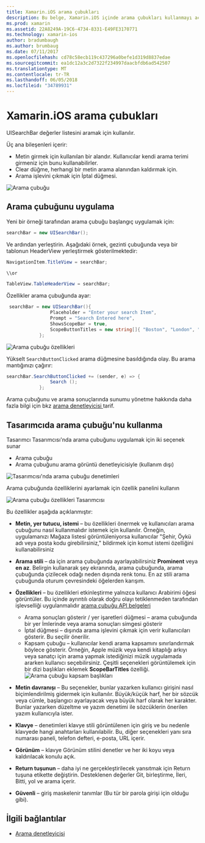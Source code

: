 ```yaml
---
title: Xamarin.iOS arama çubukları
description: Bu belge, Xamarin.iOS içinde arama çubukları kullanmayı açıklar. Arama çubukları programlı ve film şeridi olarak nasıl oluşturulacağını açıklar.
ms.prod: xamarin
ms.assetid: 22A8249A-19C6-4734-8331-E49FE3170771
ms.technology: xamarin-ios
author: bradumbaugh
ms.author: brumbaug
ms.date: 07/11/2017
ms.openlocfilehash: cd78c58ecb119c437296a0befe1d319d8837edae
ms.sourcegitcommit: ea1dc12a3c2d7322f234997daacbfdb6ad542507
ms.translationtype: MT
ms.contentlocale: tr-TR
ms.lasthandoff: 06/05/2018
ms.locfileid: "34789931"
---
```

# <a name="search-bars-in-xamarinios"></a>Xamarin.iOS arama çubukları

UISearchBar değerler listesini aramak için kullanılır. 

Üç ana bileşenleri içerir: 

- Metin girmek için kullanılan bir alandır. Kullanıcılar kendi arama terimi girmeniz için bunu kullanabilirler.
- Clear düğme, herhangi bir metin arama alanından kaldırmak için.
- Arama işlevini çıkmak için İptal düğmesi.

![Arama çubuğu](searchbar-images/image1.png)

## <a name="implementing-the-search-bar"></a>Arama çubuğunu uygulama

Yeni bir örneği tarafından arama çubuğu başlangıç uygulamak için:

```csharp
searchBar = new UISearchBar();
```

Ve ardından yerleştirin. Aşağıdaki örnek, gezinti çubuğunda veya bir tablonun HeaderView yerleştirmek gösterilmektedir:

```csharp
NavigationItem.TitleView = searchBar;

\\or

TableView.TableHeaderView = searchBar;
```

Özellikler arama çubuğunda ayar:

```csharp
 searchBar = new UISearchBar(){
                Placeholder = "Enter your search Item",
                Prompt = "Search Entered here",
                ShowsScopeBar = true,
                ScopeButtonTitles = new string[]{ "Boston", "London", "SF" },
            };
```

![Arama çubuğu özellikleri](searchbar-images/image6.png)

Yükselt `SearchButtonClicked` arama düğmesine basıldığında olay. Bu arama mantığınızı çağırır:

```csharp
searchBar.SearchButtonClicked += (sender, e) => {
                Search ();
            };
```

Arama çubuğunu ve arama sonuçlarında sunumu yönetme hakkında daha fazla bilgi için bkz [arama denetleyicisi ](https://developer.xamarin.com/recipes/ios/content_controls/search-controller/) tarif.

## <a name="using-the-search-bar-in-the-designer"></a>Tasarımcıda arama çubuğu'nu kullanma

Tasarımcı Tasarımcısı'nda arama çubuğunu uygulamak için iki seçenek sunar

- Arama çubuğu
- Arama çubuğunu arama görüntü denetleyicisiyle (kullanım dışı)

![Tasarımcısı'nda arama çubuğu denetimleri](searchbar-images/image2.png)

Arama çubuğunda özelliklerini ayarlamak için özellik panelini kullanın

![Arama çubuğu özellikleri Tasarımcısı](searchbar-images/image3.png)

Bu özellikler aşağıda açıklanmıştır:

- **Metin, yer tutucu, istemi** – bu özellikleri önermek ve kullanıcıları arama çubuğunu nasıl kullanmalıdır istemek için kullanılır. Örneğin, uygulamanızı Mağaza listesi görüntüleniyorsa kullanıcılar "Şehir, Öykü adı veya posta kodu girebilirsiniz," bildirmek için komut istemi özelliğini kullanabilirsiniz
- **Arama stili** – da için arama çubuğunda ayarlayabilirsiniz **Prominent** veya **en az**. Belirgin kullanarak şey ekranında, arama çubuğunda, arama çubuğunda çizilecek odağı neden dışında renk tonu. En az stili arama çubuğunda oturum çevresindeki öğelerden karışım.
- **Özellikleri** – bu özellikleri etkinleştirme yalnızca kullanıcı Arabirimi öğesi görüntüler. Bu içinde ayrıntılı olarak doğru olayı tetiklenmeden tarafından işlevselliği uygulanmalıdır [arama çubuğu API belgeleri](https://developer.xamarin.com/api/type/UIKit.UISearchBar/)
    - Arama sonuçları gösterir / yer işaretleri düğmesi – arama çubuğunda bir yer İmlerinde veya arama sonuçları simgesi gösterir
    - İptal düğmesi – dışında arama işlevini çıkmak için verir kullanıcıları gösterir. Bu seçilir önerilir.
    - Kapsam çubuğu – kullanıcılar kendi arama kapsamını sınırlandırmak böylece gösterir. Örneğin, Apple müzik veya kendi kitaplığı arkıyı veya sanatçı için arama yapmak istediğinizi müzik uygulamada ararken kullanıcı seçebilirsiniz. Çeşitli seçenekleri görüntülemek için bir dizi başlıkları eklemek **ScopeBarTitles** özelliği.
    ![Arama çubuğu kapsam başlıkları](searchbar-images/image4.png)

- **Metin davranışı** – Bu seçenekler, bunlar yazarken kullanıcı girişini nasıl biçimlendirilmiş gidermek için kullanılır. Büyük/küçük harf, her bir sözcük veya cümle, başlangıcı ayarlayacak veya büyük harf olarak her karakter. Bunlar yazarken düzeltme ve yazım denetimi ile sözcüklerin önerilen yazım kullanıcıyla ister.
- **Klavye** – denetimleri klavye stili görüntülenen için giriş ve bu nedenle klavyede hangi anahtarları kullanılabilir. Bu, diğer seçenekleri yanı sıra numarası paneli, telefon defteri, e-posta, URL içerir.
- **Görünüm** – klavye Görünüm stilini denetler ve her iki koyu veya kaldırılacak konulu açık.
- **Return tuşunun** – daha iyi ne gerçekleştirilecek yansıtmak için Return tuşuna etikette değiştirin. Desteklenen değerler Git, birleştirme, İleri, Bitti, yol ve arama içerir.
- **Güvenli** – giriş maskelenir tanımlar (Bu tür bir parola girişi için olduğu gibi).

## <a name="related-links"></a>İlgili bağlantılar

- [Arama denetleyicisi](https://developer.xamarin.com/recipes/ios/content_controls/search-controller/)
